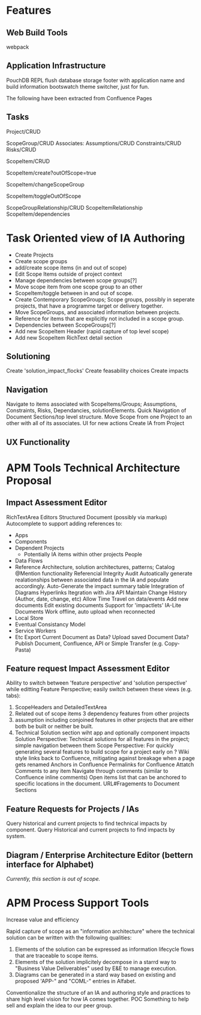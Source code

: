 # Features 

## Web Build Tools
webpack


## Application Infrastructure

PouchDB
REPL
flush database storage
footer with application name and build information
bootswatch theme switcher, just for fun.



The following have been extracted from Confluence Pages

## Tasks

Project/CRUD

ScopeGroup/CRUD
  Associates:
    Assumptions/CRUD
    Constraints/CRUD
    Risks/CRUD

ScopeItem/CRUD

ScopeItem/create?outOfScope=true

ScopeItem/changeScopeGroup
  
ScopeItem/toggleOutOfScope


ScopeGroupRelationship/CRUD
ScopeItemRelationship
ScopeItem/dependencies

# Task Oriented view of IA Authoring

- Create Projects
- Create scope groups
- add/create scope items (in and out of scope)
- Edit Scope Items outside of project context
- Manage dependencies between scope groups[?]
- Move scope item from one scope group to an other
- ScopeItem/toggle between in and out of scope.
- Create Contemporary ScopeGroups; Scope groups, possibly in seperate projects, that have a
  programme target or delivery together.
- Move ScopeGroups, and associated information between projects.
- Reference for items that are explicitly not included in a scope group.
- Dependencies between ScopeGroups[?]
- Add new ScopeItem Header (rapid capture of top level scope)
- Add new ScopeItem RichText detail section

## Solutioning

Create 'solution_impact_flocks'
Create feasability choices
Create impacts

## Navigation
Navigate to items associated with ScopeItems/Groups; Assumptions, Constraints, Risks,
Dependancies, solutionElements.
Quick Navigation of Document Sections/top level structure.
Move Scope from one Project to an other with all of its associates.
UI for new actions
Create IA from Project

## UX Functionality





# APM Tools Technical Architecture Proposal

## Impact Assessment Editor
RichTextArea Editors
Structured Document (possibly via markup)
Autocomplete to support adding references to:
  - Apps
  - Components
  - Dependent Projects
    - Potentially IA items within other projects
  People
  - Data Flows
  - Reference Architecture, solution architectures, patterns; Catalog
@Mention functionality
Referencial Integrity Audit
Autoatically generate realationships between associated data in the IA and populate accordingly.
Auto-Generate the impact summary table
Integration of Diagrams
Hyperlinks
Itegration with Jira API
Maintain Change History (Author, date, change, etc)
Allow Time Travel on data/events
Add new documents
Edit existing documents
Support for 'impactlets' IA-Lite Documents
Work offline, auto upload when reconnected
  - Local Store
  - Eventual Consistancy Model
  - Service Workers
  - Etc
Export Current Document as Data?
Upload saved Document Data?
Publish Document, Confluence, API or Simple Transfer (e.g. Copy-Pasta)

## Feature request Impact Assessment Editor
Ability to switch between 'feature perspective' and 'solution perspective' while editting
Feature Perspective; easily switch between these views (e.g. tabs):
  1. ScopeHeaders and DetailedTextArea
  2. Related out of scope items
  3 dependency features from other projects
  4. assumption including conjoined features in other projects that are either both be built or
     neither be built.
  5. Technical Solution section wiht app and optionally component impacts
Solution Perspective:
  Technical solutions for all features in the project; simple navigation between them
Scope Perspective:
  For quickly generating several features to build scope for a project early on
? Wiki style links back to Confluence, mitigating against breakage when a page gets renamed
Anchors in Confluence
Permalinks for Confluence
Attatch Comments to any item
Navigate through comments (similar to Confluence inline comments)
Open items list that can be anchored to specific locations in the document.
URL#Fragements to Document Sections

## Feature Requests for Projects / IAs
Query historical and current projects to find technical impacts by component.
Query Historical and current projects to find impacts by system.

## Diagram / Enterprise Architecture Editor (bettern interface for Alphabet)

*Currently, this section is out of scope.*

# APM Process Support Tools

Increase value and efficiency

Rapid capture of scope as an "information architecture" where the technical solution can be
written with the following  qualities:

1. Elements of the solution can be expressed as information lifecycle flows that are traceable
   to scope items.
2. Elements of the solution implicitely decompose in a starrd way to "Business Value Deliverables"
   used by E&E to manage execution.
3. Diagrams can be generated in a stard way based on existing and proposed 'APP-" and "COML-"
   entries in Alfabet.


Conventionalize the structure of an IA and authoring style and practices to share high level
vision for how IA comes together.
POC Something to help sell and explain the idea to our peer group.
